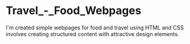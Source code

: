 # Travel_-_Food_Webpages
I'm created simple webpages for food and travel using HTML and CSS involves creating structured content with attractive design elements.
